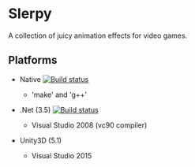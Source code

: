 Slerpy
======
A collection of juicy animation effects for video games.

Platforms
---------

- Native [![Build status](https://ci.appveyor.com/api/projects/status/ujaovp7kx9ejvnot?svg=true)](https://ci.appveyor.com/project/2Bit/slerpy)
  - 'make' and 'g++'

- .Net (3.5) [![Build status](https://ci.appveyor.com/api/projects/status/yff4ev7ejeroob5n?svg=true)](https://ci.appveyor.com/project/2Bit/slerpy-x0j0k)
  - Visual Studio 2008 (vc90 compiler)

- Unity3D (5.1)
  - Visual Studio 2015
